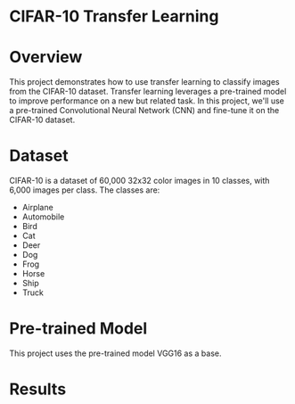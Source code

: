 # CIFAR-10 Transfer Learning

# Overview

This project demonstrates how to use transfer learning to classify images from the CIFAR-10 dataset. Transfer learning leverages a pre-trained model to improve performance on a new but related task. In this project, we'll use a pre-trained Convolutional Neural Network (CNN) and fine-tune it on the CIFAR-10 dataset.

# Dataset

CIFAR-10 is a dataset of 60,000 32x32 color images in 10 classes, with 6,000 images per class. The classes are:

- Airplane
- Automobile
- Bird
- Cat
- Deer
- Dog
- Frog
- Horse
- Ship
- Truck

# Pre-trained Model

This project uses the pre-trained model VGG16 as a base.

# Results

